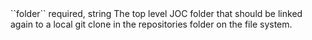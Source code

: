 <tr>
<td>``folder``</td>
<td>required, string</td>
<td>The top level JOC folder that should be linked again to a local git clone in the repositories folder on the file system.</td>
<td></td>
<td></td>
</tr>

